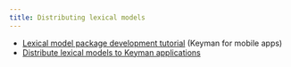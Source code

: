 ```yaml
---
title: Distributing lexical models
---
```


-   [Lexical model package development tutorial](tutorial/) (Keyman for mobile apps)
-   [Distribute lexical models to Keyman applications](packages)
